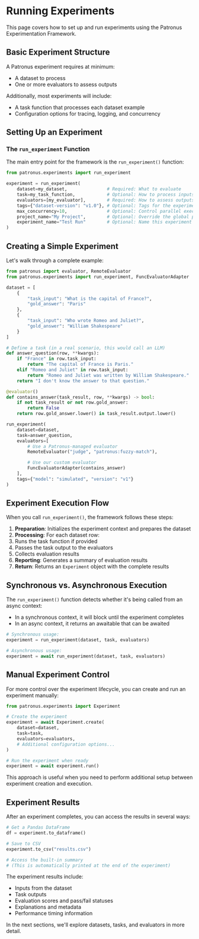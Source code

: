 # Running Experiments

This page covers how to set up and run experiments using the Patronus Experimentation Framework.

## Basic Experiment Structure

A Patronus experiment requires at minimum:

- A dataset to process
- One or more evaluators to assess outputs

Additionally, most experiments will include:

- A task function that processes each dataset example
- Configuration options for tracing, logging, and concurrency

## Setting Up an Experiment

### The `run_experiment` Function

The main entry point for the framework is the `run_experiment()` function:

```python
from patronus.experiments import run_experiment

experiment = run_experiment(
    dataset=my_dataset,               # Required: What to evaluate
    task=my_task_function,            # Optional: How to process inputs
    evaluators=[my_evaluator],        # Required: How to assess outputs
    tags={"dataset-version": "v1.0"}, # Optional: Tags for the experiment
    max_concurrency=10,               # Optional: Control parallel execution
    project_name="My Project",        # Optional: Override the global project name
    experiment_name="Test Run"        # Optional: Name this experiment run
)

```

## Creating a Simple Experiment

Let's walk through a complete example:

```python
from patronus import evaluator, RemoteEvaluator
from patronus.experiments import run_experiment, FuncEvaluatorAdapter

dataset = [
    {
        "task_input": "What is the capital of France?",
        "gold_answer": "Paris"
    },
    {
        "task_input": "Who wrote Romeo and Juliet?",
        "gold_answer": "William Shakespeare"
    }
]

# Define a task (in a real scenario, this would call an LLM)
def answer_question(row, **kwargs):
    if "France" in row.task_input:
        return "The capital of France is Paris."
    elif "Romeo and Juliet" in row.task_input:
        return "Romeo and Juliet was written by William Shakespeare."
    return "I don't know the answer to that question."

@evaluator()
def contains_answer(task_result, row, **kwargs) -> bool:
    if not task_result or not row.gold_answer:
        return False
    return row.gold_answer.lower() in task_result.output.lower()

run_experiment(
    dataset=dataset,
    task=answer_question,
    evaluators=[
        # Use a Patronus-managed evaluator
        RemoteEvaluator("judge", "patronus:fuzzy-match"),

        # Use our custom evaluator
        FuncEvaluatorAdapter(contains_answer)
    ],
    tags={"model": "simulated", "version": "v1"}
)

```

## Experiment Execution Flow

When you call `run_experiment()`, the framework follows these steps:

1. **Preparation**: Initializes the experiment context and prepares the dataset
1. **Processing**: For each dataset row:
1. Runs the task function if provided
1. Passes the task output to the evaluators
1. Collects evaluation results
1. **Reporting**: Generates a summary of evaluation results
1. **Return**: Returns an `Experiment` object with the complete results

## Synchronous vs. Asynchronous Execution

The `run_experiment()` function detects whether it's being called from an async context:

- In a synchronous context, it will block until the experiment completes
- In an async context, it returns an awaitable that can be awaited

```python
# Synchronous usage:
experiment = run_experiment(dataset, task, evaluators)

# Asynchronous usage:
experiment = await run_experiment(dataset, task, evaluators)

```

## Manual Experiment Control

For more control over the experiment lifecycle, you can create and run an experiment manually:

```python
from patronus.experiments import Experiment

# Create the experiment
experiment = await Experiment.create(
    dataset=dataset,
    task=task,
    evaluators=evaluators,
    # Additional configuration options...
)

# Run the experiment when ready
experiment = await experiment.run()

```

This approach is useful when you need to perform additional setup between experiment creation and execution.

## Experiment Results

After an experiment completes, you can access the results in several ways:

```python
# Get a Pandas DataFrame
df = experiment.to_dataframe()

# Save to CSV
experiment.to_csv("results.csv")

# Access the built-in summary
# (This is automatically printed at the end of the experiment)

```

The experiment results include:

- Inputs from the dataset
- Task outputs
- Evaluation scores and pass/fail statuses
- Explanations and metadata
- Performance timing information

In the next sections, we'll explore datasets, tasks, and evaluators in more detail.

